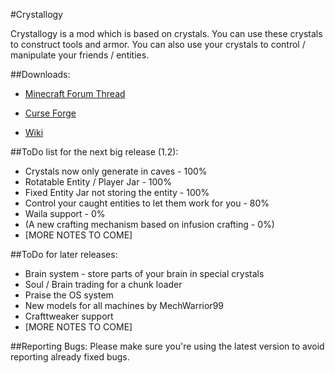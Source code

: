 #Crystallogy

Crystallogy is a mod which is based on crystals. You can use these crystals to construct tools and armor.
You can also use your crystals to control / manipulate your friends / entities.

##Downloads:
* [Minecraft Forum Thread](http://www.minecraftforum.net/forums/mapping-and-modding/minecraft-mods/wip-mods/2667161-crystallogy)

* [Curse Forge](http://minecraft.curseforge.com/projects/crystallogy/files)

* [Wiki](https://github.com/COM8/Crystallogy/wiki)

##ToDo list for the next big release (1.2):
* Crystals now only generate in caves - 100%
* Rotatable Entity / Player Jar - 100%
* Fixed Entity Jar not storing the entity - 100%
* Control your caught entities to let them work for you - 80%
* Waila support - 0%
* (A new crafting mechanism based on infusion crafting - 0%)
* [MORE NOTES TO COME]

##ToDo for later releases:
* Brain system - store parts of your brain in special crystals
* Soul / Brain trading for a chunk loader
* Praise the OS system
* New models for all machines by MechWarrior99
* Crafttweaker support
* [MORE NOTES TO COME]

##Reporting Bugs:
Please make sure you're using the latest version to avoid reporting already fixed bugs.
